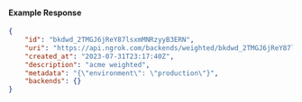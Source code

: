<!-- Code generated for API Clients. DO NOT EDIT. -->

#### Example Response

```json
{
	"id": "bkdwd_2TMGJ6jReY87lsxmMNRzyyB3ERN",
	"uri": "https://api.ngrok.com/backends/weighted/bkdwd_2TMGJ6jReY87lsxmMNRzyyB3ERN",
	"created_at": "2023-07-31T23:17:40Z",
	"description": "acme weighted",
	"metadata": "{\"environment\": \"production\"}",
	"backends": {}
}
```

